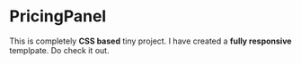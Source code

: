 # PricingPanel
This is completely **CSS based** tiny project. I have created a **fully responsive** templpate. Do check it out.
